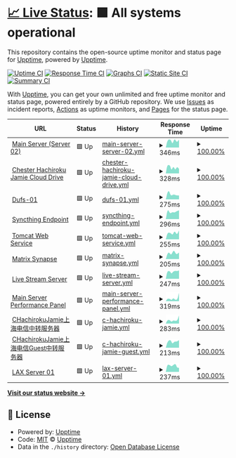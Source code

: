 # [📈 Live Status](https://http://status.hachiroku.cn/): <!--live status--> **🟩 All systems operational**

This repository contains the open-source uptime monitor and status page for [Upptime](https://upptime.js.org), powered by [Upptime](https://github.com/upptime/upptime).

[![Uptime CI](https://github.com/ChesterHachirokuJamie/stats/workflows/Uptime%20CI/badge.svg)](https://github.com/ChesterHachirokuJamie/stats/actions?query=workflow%3A%22Uptime+CI%22)
[![Response Time CI](https://github.com/ChesterHachirokuJamie/stats/workflows/Response%20Time%20CI/badge.svg)](https://github.com/ChesterHachirokuJamie/stats/actions?query=workflow%3A%22Response+Time+CI%22)
[![Graphs CI](https://github.com/ChesterHachirokuJamie/stats/workflows/Graphs%20CI/badge.svg)](https://github.com/ChesterHachirokuJamie/stats/actions?query=workflow%3A%22Graphs+CI%22)
[![Static Site CI](https://github.com/ChesterHachirokuJamie/stats/workflows/Static%20Site%20CI/badge.svg)](https://github.com/ChesterHachirokuJamie/stats/actions?query=workflow%3A%22Static+Site+CI%22)
[![Summary CI](https://github.com/ChesterHachirokuJamie/stats/workflows/Summary%20CI/badge.svg)](https://github.com/ChesterHachirokuJamie/stats/actions?query=workflow%3A%22Summary+CI%22)

With [Upptime](https://upptime.js.org), you can get your own unlimited and free uptime monitor and status page, powered entirely by a GitHub repository. We use [Issues](https://github.com/upptime/upptime/issues) as incident reports, [Actions](https://github.com/ChesterHachirokuJamie/stats/actions) as uptime monitors, and [Pages](https://status.hachiroku.cn) for the status page.

<!--start: status pages-->
<!-- This summary is generated by Upptime (https://github.com/upptime/upptime) -->
<!-- Do not edit this manually, your changes will be overwritten -->
<!-- prettier-ignore -->
| URL | Status | History | Response Time | Uptime |
| --- | ------ | ------- | ------------- | ------ |
| <img alt="" src="https://chesterjamie.cn:8443/favicon.ico" height="13"> [Main Server (Server 02)](chesterjamie.cn) | 🟩 Up | [main-server-server-02.yml](https://github.com/ChesterHachirokuJamie/stats/commits/HEAD/history/main-server-server-02.yml) | <details><summary><img alt="Response time graph" src="./graphs/main-server-server-02/response-time-week.png" height="20"> 346ms</summary><br><a href="https://status.hachiroku.cn/history/main-server-server-02"><img alt="Response time 613" src="https://img.shields.io/endpoint?url=https%3A%2F%2Fraw.githubusercontent.com%2FChesterHachirokuJamie%2Fstats%2FHEAD%2Fapi%2Fmain-server-server-02%2Fresponse-time.json"></a><br><a href="https://status.hachiroku.cn/history/main-server-server-02"><img alt="24-hour response time 393" src="https://img.shields.io/endpoint?url=https%3A%2F%2Fraw.githubusercontent.com%2FChesterHachirokuJamie%2Fstats%2FHEAD%2Fapi%2Fmain-server-server-02%2Fresponse-time-day.json"></a><br><a href="https://status.hachiroku.cn/history/main-server-server-02"><img alt="7-day response time 346" src="https://img.shields.io/endpoint?url=https%3A%2F%2Fraw.githubusercontent.com%2FChesterHachirokuJamie%2Fstats%2FHEAD%2Fapi%2Fmain-server-server-02%2Fresponse-time-week.json"></a><br><a href="https://status.hachiroku.cn/history/main-server-server-02"><img alt="30-day response time 367" src="https://img.shields.io/endpoint?url=https%3A%2F%2Fraw.githubusercontent.com%2FChesterHachirokuJamie%2Fstats%2FHEAD%2Fapi%2Fmain-server-server-02%2Fresponse-time-month.json"></a><br><a href="https://status.hachiroku.cn/history/main-server-server-02"><img alt="1-year response time 613" src="https://img.shields.io/endpoint?url=https%3A%2F%2Fraw.githubusercontent.com%2FChesterHachirokuJamie%2Fstats%2FHEAD%2Fapi%2Fmain-server-server-02%2Fresponse-time-year.json"></a></details> | <details><summary><a href="https://status.hachiroku.cn/history/main-server-server-02">100.00%</a></summary><a href="https://status.hachiroku.cn/history/main-server-server-02"><img alt="All-time uptime 97.33%" src="https://img.shields.io/endpoint?url=https%3A%2F%2Fraw.githubusercontent.com%2FChesterHachirokuJamie%2Fstats%2FHEAD%2Fapi%2Fmain-server-server-02%2Fuptime.json"></a><br><a href="https://status.hachiroku.cn/history/main-server-server-02"><img alt="24-hour uptime 100.00%" src="https://img.shields.io/endpoint?url=https%3A%2F%2Fraw.githubusercontent.com%2FChesterHachirokuJamie%2Fstats%2FHEAD%2Fapi%2Fmain-server-server-02%2Fuptime-day.json"></a><br><a href="https://status.hachiroku.cn/history/main-server-server-02"><img alt="7-day uptime 100.00%" src="https://img.shields.io/endpoint?url=https%3A%2F%2Fraw.githubusercontent.com%2FChesterHachirokuJamie%2Fstats%2FHEAD%2Fapi%2Fmain-server-server-02%2Fuptime-week.json"></a><br><a href="https://status.hachiroku.cn/history/main-server-server-02"><img alt="30-day uptime 96.23%" src="https://img.shields.io/endpoint?url=https%3A%2F%2Fraw.githubusercontent.com%2FChesterHachirokuJamie%2Fstats%2FHEAD%2Fapi%2Fmain-server-server-02%2Fuptime-month.json"></a><br><a href="https://status.hachiroku.cn/history/main-server-server-02"><img alt="1-year uptime 97.33%" src="https://img.shields.io/endpoint?url=https%3A%2F%2Fraw.githubusercontent.com%2FChesterHachirokuJamie%2Fstats%2FHEAD%2Fapi%2Fmain-server-server-02%2Fuptime-year.json"></a></details>
| <img alt="" src="https://chesterjamie.cn:8443/favicon.ico" height="13"> [Chester Hachiroku Jamie Cloud Drive](chesterjamie.cn) | 🟩 Up | [chester-hachiroku-jamie-cloud-drive.yml](https://github.com/ChesterHachirokuJamie/stats/commits/HEAD/history/chester-hachiroku-jamie-cloud-drive.yml) | <details><summary><img alt="Response time graph" src="./graphs/chester-hachiroku-jamie-cloud-drive/response-time-week.png" height="20"> 328ms</summary><br><a href="https://status.hachiroku.cn/history/chester-hachiroku-jamie-cloud-drive"><img alt="Response time 555" src="https://img.shields.io/endpoint?url=https%3A%2F%2Fraw.githubusercontent.com%2FChesterHachirokuJamie%2Fstats%2FHEAD%2Fapi%2Fchester-hachiroku-jamie-cloud-drive%2Fresponse-time.json"></a><br><a href="https://status.hachiroku.cn/history/chester-hachiroku-jamie-cloud-drive"><img alt="24-hour response time 252" src="https://img.shields.io/endpoint?url=https%3A%2F%2Fraw.githubusercontent.com%2FChesterHachirokuJamie%2Fstats%2FHEAD%2Fapi%2Fchester-hachiroku-jamie-cloud-drive%2Fresponse-time-day.json"></a><br><a href="https://status.hachiroku.cn/history/chester-hachiroku-jamie-cloud-drive"><img alt="7-day response time 328" src="https://img.shields.io/endpoint?url=https%3A%2F%2Fraw.githubusercontent.com%2FChesterHachirokuJamie%2Fstats%2FHEAD%2Fapi%2Fchester-hachiroku-jamie-cloud-drive%2Fresponse-time-week.json"></a><br><a href="https://status.hachiroku.cn/history/chester-hachiroku-jamie-cloud-drive"><img alt="30-day response time 318" src="https://img.shields.io/endpoint?url=https%3A%2F%2Fraw.githubusercontent.com%2FChesterHachirokuJamie%2Fstats%2FHEAD%2Fapi%2Fchester-hachiroku-jamie-cloud-drive%2Fresponse-time-month.json"></a><br><a href="https://status.hachiroku.cn/history/chester-hachiroku-jamie-cloud-drive"><img alt="1-year response time 555" src="https://img.shields.io/endpoint?url=https%3A%2F%2Fraw.githubusercontent.com%2FChesterHachirokuJamie%2Fstats%2FHEAD%2Fapi%2Fchester-hachiroku-jamie-cloud-drive%2Fresponse-time-year.json"></a></details> | <details><summary><a href="https://status.hachiroku.cn/history/chester-hachiroku-jamie-cloud-drive">100.00%</a></summary><a href="https://status.hachiroku.cn/history/chester-hachiroku-jamie-cloud-drive"><img alt="All-time uptime 97.90%" src="https://img.shields.io/endpoint?url=https%3A%2F%2Fraw.githubusercontent.com%2FChesterHachirokuJamie%2Fstats%2FHEAD%2Fapi%2Fchester-hachiroku-jamie-cloud-drive%2Fuptime.json"></a><br><a href="https://status.hachiroku.cn/history/chester-hachiroku-jamie-cloud-drive"><img alt="24-hour uptime 100.00%" src="https://img.shields.io/endpoint?url=https%3A%2F%2Fraw.githubusercontent.com%2FChesterHachirokuJamie%2Fstats%2FHEAD%2Fapi%2Fchester-hachiroku-jamie-cloud-drive%2Fuptime-day.json"></a><br><a href="https://status.hachiroku.cn/history/chester-hachiroku-jamie-cloud-drive"><img alt="7-day uptime 100.00%" src="https://img.shields.io/endpoint?url=https%3A%2F%2Fraw.githubusercontent.com%2FChesterHachirokuJamie%2Fstats%2FHEAD%2Fapi%2Fchester-hachiroku-jamie-cloud-drive%2Fuptime-week.json"></a><br><a href="https://status.hachiroku.cn/history/chester-hachiroku-jamie-cloud-drive"><img alt="30-day uptime 96.24%" src="https://img.shields.io/endpoint?url=https%3A%2F%2Fraw.githubusercontent.com%2FChesterHachirokuJamie%2Fstats%2FHEAD%2Fapi%2Fchester-hachiroku-jamie-cloud-drive%2Fuptime-month.json"></a><br><a href="https://status.hachiroku.cn/history/chester-hachiroku-jamie-cloud-drive"><img alt="1-year uptime 97.90%" src="https://img.shields.io/endpoint?url=https%3A%2F%2Fraw.githubusercontent.com%2FChesterHachirokuJamie%2Fstats%2FHEAD%2Fapi%2Fchester-hachiroku-jamie-cloud-drive%2Fuptime-year.json"></a></details>
| <img alt="" src="https://chesterjamie.cn:8443/favicon.ico" height="13"> [Dufs-01](chesterjamie.cn) | 🟩 Up | [dufs-01.yml](https://github.com/ChesterHachirokuJamie/stats/commits/HEAD/history/dufs-01.yml) | <details><summary><img alt="Response time graph" src="./graphs/dufs-01/response-time-week.png" height="20"> 275ms</summary><br><a href="https://status.hachiroku.cn/history/dufs-01"><img alt="Response time 437" src="https://img.shields.io/endpoint?url=https%3A%2F%2Fraw.githubusercontent.com%2FChesterHachirokuJamie%2Fstats%2FHEAD%2Fapi%2Fdufs-01%2Fresponse-time.json"></a><br><a href="https://status.hachiroku.cn/history/dufs-01"><img alt="24-hour response time 210" src="https://img.shields.io/endpoint?url=https%3A%2F%2Fraw.githubusercontent.com%2FChesterHachirokuJamie%2Fstats%2FHEAD%2Fapi%2Fdufs-01%2Fresponse-time-day.json"></a><br><a href="https://status.hachiroku.cn/history/dufs-01"><img alt="7-day response time 275" src="https://img.shields.io/endpoint?url=https%3A%2F%2Fraw.githubusercontent.com%2FChesterHachirokuJamie%2Fstats%2FHEAD%2Fapi%2Fdufs-01%2Fresponse-time-week.json"></a><br><a href="https://status.hachiroku.cn/history/dufs-01"><img alt="30-day response time 277" src="https://img.shields.io/endpoint?url=https%3A%2F%2Fraw.githubusercontent.com%2FChesterHachirokuJamie%2Fstats%2FHEAD%2Fapi%2Fdufs-01%2Fresponse-time-month.json"></a><br><a href="https://status.hachiroku.cn/history/dufs-01"><img alt="1-year response time 437" src="https://img.shields.io/endpoint?url=https%3A%2F%2Fraw.githubusercontent.com%2FChesterHachirokuJamie%2Fstats%2FHEAD%2Fapi%2Fdufs-01%2Fresponse-time-year.json"></a></details> | <details><summary><a href="https://status.hachiroku.cn/history/dufs-01">100.00%</a></summary><a href="https://status.hachiroku.cn/history/dufs-01"><img alt="All-time uptime 97.90%" src="https://img.shields.io/endpoint?url=https%3A%2F%2Fraw.githubusercontent.com%2FChesterHachirokuJamie%2Fstats%2FHEAD%2Fapi%2Fdufs-01%2Fuptime.json"></a><br><a href="https://status.hachiroku.cn/history/dufs-01"><img alt="24-hour uptime 100.00%" src="https://img.shields.io/endpoint?url=https%3A%2F%2Fraw.githubusercontent.com%2FChesterHachirokuJamie%2Fstats%2FHEAD%2Fapi%2Fdufs-01%2Fuptime-day.json"></a><br><a href="https://status.hachiroku.cn/history/dufs-01"><img alt="7-day uptime 100.00%" src="https://img.shields.io/endpoint?url=https%3A%2F%2Fraw.githubusercontent.com%2FChesterHachirokuJamie%2Fstats%2FHEAD%2Fapi%2Fdufs-01%2Fuptime-week.json"></a><br><a href="https://status.hachiroku.cn/history/dufs-01"><img alt="30-day uptime 96.24%" src="https://img.shields.io/endpoint?url=https%3A%2F%2Fraw.githubusercontent.com%2FChesterHachirokuJamie%2Fstats%2FHEAD%2Fapi%2Fdufs-01%2Fuptime-month.json"></a><br><a href="https://status.hachiroku.cn/history/dufs-01"><img alt="1-year uptime 97.90%" src="https://img.shields.io/endpoint?url=https%3A%2F%2Fraw.githubusercontent.com%2FChesterHachirokuJamie%2Fstats%2FHEAD%2Fapi%2Fdufs-01%2Fuptime-year.json"></a></details>
| <img alt="" src="https://chesterjamie.cn:8443/favicon.ico" height="13"> [Syncthing Endpoint](chesterjamie.cn) | 🟩 Up | [syncthing-endpoint.yml](https://github.com/ChesterHachirokuJamie/stats/commits/HEAD/history/syncthing-endpoint.yml) | <details><summary><img alt="Response time graph" src="./graphs/syncthing-endpoint/response-time-week.png" height="20"> 296ms</summary><br><a href="https://status.hachiroku.cn/history/syncthing-endpoint"><img alt="Response time 327" src="https://img.shields.io/endpoint?url=https%3A%2F%2Fraw.githubusercontent.com%2FChesterHachirokuJamie%2Fstats%2FHEAD%2Fapi%2Fsyncthing-endpoint%2Fresponse-time.json"></a><br><a href="https://status.hachiroku.cn/history/syncthing-endpoint"><img alt="24-hour response time 345" src="https://img.shields.io/endpoint?url=https%3A%2F%2Fraw.githubusercontent.com%2FChesterHachirokuJamie%2Fstats%2FHEAD%2Fapi%2Fsyncthing-endpoint%2Fresponse-time-day.json"></a><br><a href="https://status.hachiroku.cn/history/syncthing-endpoint"><img alt="7-day response time 296" src="https://img.shields.io/endpoint?url=https%3A%2F%2Fraw.githubusercontent.com%2FChesterHachirokuJamie%2Fstats%2FHEAD%2Fapi%2Fsyncthing-endpoint%2Fresponse-time-week.json"></a><br><a href="https://status.hachiroku.cn/history/syncthing-endpoint"><img alt="30-day response time 270" src="https://img.shields.io/endpoint?url=https%3A%2F%2Fraw.githubusercontent.com%2FChesterHachirokuJamie%2Fstats%2FHEAD%2Fapi%2Fsyncthing-endpoint%2Fresponse-time-month.json"></a><br><a href="https://status.hachiroku.cn/history/syncthing-endpoint"><img alt="1-year response time 327" src="https://img.shields.io/endpoint?url=https%3A%2F%2Fraw.githubusercontent.com%2FChesterHachirokuJamie%2Fstats%2FHEAD%2Fapi%2Fsyncthing-endpoint%2Fresponse-time-year.json"></a></details> | <details><summary><a href="https://status.hachiroku.cn/history/syncthing-endpoint">100.00%</a></summary><a href="https://status.hachiroku.cn/history/syncthing-endpoint"><img alt="All-time uptime 97.84%" src="https://img.shields.io/endpoint?url=https%3A%2F%2Fraw.githubusercontent.com%2FChesterHachirokuJamie%2Fstats%2FHEAD%2Fapi%2Fsyncthing-endpoint%2Fuptime.json"></a><br><a href="https://status.hachiroku.cn/history/syncthing-endpoint"><img alt="24-hour uptime 100.00%" src="https://img.shields.io/endpoint?url=https%3A%2F%2Fraw.githubusercontent.com%2FChesterHachirokuJamie%2Fstats%2FHEAD%2Fapi%2Fsyncthing-endpoint%2Fuptime-day.json"></a><br><a href="https://status.hachiroku.cn/history/syncthing-endpoint"><img alt="7-day uptime 100.00%" src="https://img.shields.io/endpoint?url=https%3A%2F%2Fraw.githubusercontent.com%2FChesterHachirokuJamie%2Fstats%2FHEAD%2Fapi%2Fsyncthing-endpoint%2Fuptime-week.json"></a><br><a href="https://status.hachiroku.cn/history/syncthing-endpoint"><img alt="30-day uptime 96.25%" src="https://img.shields.io/endpoint?url=https%3A%2F%2Fraw.githubusercontent.com%2FChesterHachirokuJamie%2Fstats%2FHEAD%2Fapi%2Fsyncthing-endpoint%2Fuptime-month.json"></a><br><a href="https://status.hachiroku.cn/history/syncthing-endpoint"><img alt="1-year uptime 97.84%" src="https://img.shields.io/endpoint?url=https%3A%2F%2Fraw.githubusercontent.com%2FChesterHachirokuJamie%2Fstats%2FHEAD%2Fapi%2Fsyncthing-endpoint%2Fuptime-year.json"></a></details>
| <img alt="" src="https://chesterjamie.cn:8443/favicon.ico" height="13"> [Tomcat Web Service](chesterjamie.cn) | 🟩 Up | [tomcat-web-service.yml](https://github.com/ChesterHachirokuJamie/stats/commits/HEAD/history/tomcat-web-service.yml) | <details><summary><img alt="Response time graph" src="./graphs/tomcat-web-service/response-time-week.png" height="20"> 255ms</summary><br><a href="https://status.hachiroku.cn/history/tomcat-web-service"><img alt="Response time 313" src="https://img.shields.io/endpoint?url=https%3A%2F%2Fraw.githubusercontent.com%2FChesterHachirokuJamie%2Fstats%2FHEAD%2Fapi%2Ftomcat-web-service%2Fresponse-time.json"></a><br><a href="https://status.hachiroku.cn/history/tomcat-web-service"><img alt="24-hour response time 341" src="https://img.shields.io/endpoint?url=https%3A%2F%2Fraw.githubusercontent.com%2FChesterHachirokuJamie%2Fstats%2FHEAD%2Fapi%2Ftomcat-web-service%2Fresponse-time-day.json"></a><br><a href="https://status.hachiroku.cn/history/tomcat-web-service"><img alt="7-day response time 255" src="https://img.shields.io/endpoint?url=https%3A%2F%2Fraw.githubusercontent.com%2FChesterHachirokuJamie%2Fstats%2FHEAD%2Fapi%2Ftomcat-web-service%2Fresponse-time-week.json"></a><br><a href="https://status.hachiroku.cn/history/tomcat-web-service"><img alt="30-day response time 230" src="https://img.shields.io/endpoint?url=https%3A%2F%2Fraw.githubusercontent.com%2FChesterHachirokuJamie%2Fstats%2FHEAD%2Fapi%2Ftomcat-web-service%2Fresponse-time-month.json"></a><br><a href="https://status.hachiroku.cn/history/tomcat-web-service"><img alt="1-year response time 313" src="https://img.shields.io/endpoint?url=https%3A%2F%2Fraw.githubusercontent.com%2FChesterHachirokuJamie%2Fstats%2FHEAD%2Fapi%2Ftomcat-web-service%2Fresponse-time-year.json"></a></details> | <details><summary><a href="https://status.hachiroku.cn/history/tomcat-web-service">100.00%</a></summary><a href="https://status.hachiroku.cn/history/tomcat-web-service"><img alt="All-time uptime 97.86%" src="https://img.shields.io/endpoint?url=https%3A%2F%2Fraw.githubusercontent.com%2FChesterHachirokuJamie%2Fstats%2FHEAD%2Fapi%2Ftomcat-web-service%2Fuptime.json"></a><br><a href="https://status.hachiroku.cn/history/tomcat-web-service"><img alt="24-hour uptime 100.00%" src="https://img.shields.io/endpoint?url=https%3A%2F%2Fraw.githubusercontent.com%2FChesterHachirokuJamie%2Fstats%2FHEAD%2Fapi%2Ftomcat-web-service%2Fuptime-day.json"></a><br><a href="https://status.hachiroku.cn/history/tomcat-web-service"><img alt="7-day uptime 100.00%" src="https://img.shields.io/endpoint?url=https%3A%2F%2Fraw.githubusercontent.com%2FChesterHachirokuJamie%2Fstats%2FHEAD%2Fapi%2Ftomcat-web-service%2Fuptime-week.json"></a><br><a href="https://status.hachiroku.cn/history/tomcat-web-service"><img alt="30-day uptime 96.26%" src="https://img.shields.io/endpoint?url=https%3A%2F%2Fraw.githubusercontent.com%2FChesterHachirokuJamie%2Fstats%2FHEAD%2Fapi%2Ftomcat-web-service%2Fuptime-month.json"></a><br><a href="https://status.hachiroku.cn/history/tomcat-web-service"><img alt="1-year uptime 97.86%" src="https://img.shields.io/endpoint?url=https%3A%2F%2Fraw.githubusercontent.com%2FChesterHachirokuJamie%2Fstats%2FHEAD%2Fapi%2Ftomcat-web-service%2Fuptime-year.json"></a></details>
| <img alt="" src="https://chesterjamie.cn:8443/favicon.ico" height="13"> [Matrix Synapse](chesterjamie.cn) | 🟩 Up | [matrix-synapse.yml](https://github.com/ChesterHachirokuJamie/stats/commits/HEAD/history/matrix-synapse.yml) | <details><summary><img alt="Response time graph" src="./graphs/matrix-synapse/response-time-week.png" height="20"> 205ms</summary><br><a href="https://status.hachiroku.cn/history/matrix-synapse"><img alt="Response time 301" src="https://img.shields.io/endpoint?url=https%3A%2F%2Fraw.githubusercontent.com%2FChesterHachirokuJamie%2Fstats%2FHEAD%2Fapi%2Fmatrix-synapse%2Fresponse-time.json"></a><br><a href="https://status.hachiroku.cn/history/matrix-synapse"><img alt="24-hour response time 215" src="https://img.shields.io/endpoint?url=https%3A%2F%2Fraw.githubusercontent.com%2FChesterHachirokuJamie%2Fstats%2FHEAD%2Fapi%2Fmatrix-synapse%2Fresponse-time-day.json"></a><br><a href="https://status.hachiroku.cn/history/matrix-synapse"><img alt="7-day response time 205" src="https://img.shields.io/endpoint?url=https%3A%2F%2Fraw.githubusercontent.com%2FChesterHachirokuJamie%2Fstats%2FHEAD%2Fapi%2Fmatrix-synapse%2Fresponse-time-week.json"></a><br><a href="https://status.hachiroku.cn/history/matrix-synapse"><img alt="30-day response time 246" src="https://img.shields.io/endpoint?url=https%3A%2F%2Fraw.githubusercontent.com%2FChesterHachirokuJamie%2Fstats%2FHEAD%2Fapi%2Fmatrix-synapse%2Fresponse-time-month.json"></a><br><a href="https://status.hachiroku.cn/history/matrix-synapse"><img alt="1-year response time 301" src="https://img.shields.io/endpoint?url=https%3A%2F%2Fraw.githubusercontent.com%2FChesterHachirokuJamie%2Fstats%2FHEAD%2Fapi%2Fmatrix-synapse%2Fresponse-time-year.json"></a></details> | <details><summary><a href="https://status.hachiroku.cn/history/matrix-synapse">100.00%</a></summary><a href="https://status.hachiroku.cn/history/matrix-synapse"><img alt="All-time uptime 97.88%" src="https://img.shields.io/endpoint?url=https%3A%2F%2Fraw.githubusercontent.com%2FChesterHachirokuJamie%2Fstats%2FHEAD%2Fapi%2Fmatrix-synapse%2Fuptime.json"></a><br><a href="https://status.hachiroku.cn/history/matrix-synapse"><img alt="24-hour uptime 100.00%" src="https://img.shields.io/endpoint?url=https%3A%2F%2Fraw.githubusercontent.com%2FChesterHachirokuJamie%2Fstats%2FHEAD%2Fapi%2Fmatrix-synapse%2Fuptime-day.json"></a><br><a href="https://status.hachiroku.cn/history/matrix-synapse"><img alt="7-day uptime 100.00%" src="https://img.shields.io/endpoint?url=https%3A%2F%2Fraw.githubusercontent.com%2FChesterHachirokuJamie%2Fstats%2FHEAD%2Fapi%2Fmatrix-synapse%2Fuptime-week.json"></a><br><a href="https://status.hachiroku.cn/history/matrix-synapse"><img alt="30-day uptime 96.30%" src="https://img.shields.io/endpoint?url=https%3A%2F%2Fraw.githubusercontent.com%2FChesterHachirokuJamie%2Fstats%2FHEAD%2Fapi%2Fmatrix-synapse%2Fuptime-month.json"></a><br><a href="https://status.hachiroku.cn/history/matrix-synapse"><img alt="1-year uptime 97.88%" src="https://img.shields.io/endpoint?url=https%3A%2F%2Fraw.githubusercontent.com%2FChesterHachirokuJamie%2Fstats%2FHEAD%2Fapi%2Fmatrix-synapse%2Fuptime-year.json"></a></details>
| <img alt="" src="https://chesterjamie.cn:8443/favicon.ico" height="13"> [Live Stream Server](chesterjamie.cn) | 🟩 Up | [live-stream-server.yml](https://github.com/ChesterHachirokuJamie/stats/commits/HEAD/history/live-stream-server.yml) | <details><summary><img alt="Response time graph" src="./graphs/live-stream-server/response-time-week.png" height="20"> 247ms</summary><br><a href="https://status.hachiroku.cn/history/live-stream-server"><img alt="Response time 278" src="https://img.shields.io/endpoint?url=https%3A%2F%2Fraw.githubusercontent.com%2FChesterHachirokuJamie%2Fstats%2FHEAD%2Fapi%2Flive-stream-server%2Fresponse-time.json"></a><br><a href="https://status.hachiroku.cn/history/live-stream-server"><img alt="24-hour response time 283" src="https://img.shields.io/endpoint?url=https%3A%2F%2Fraw.githubusercontent.com%2FChesterHachirokuJamie%2Fstats%2FHEAD%2Fapi%2Flive-stream-server%2Fresponse-time-day.json"></a><br><a href="https://status.hachiroku.cn/history/live-stream-server"><img alt="7-day response time 247" src="https://img.shields.io/endpoint?url=https%3A%2F%2Fraw.githubusercontent.com%2FChesterHachirokuJamie%2Fstats%2FHEAD%2Fapi%2Flive-stream-server%2Fresponse-time-week.json"></a><br><a href="https://status.hachiroku.cn/history/live-stream-server"><img alt="30-day response time 223" src="https://img.shields.io/endpoint?url=https%3A%2F%2Fraw.githubusercontent.com%2FChesterHachirokuJamie%2Fstats%2FHEAD%2Fapi%2Flive-stream-server%2Fresponse-time-month.json"></a><br><a href="https://status.hachiroku.cn/history/live-stream-server"><img alt="1-year response time 278" src="https://img.shields.io/endpoint?url=https%3A%2F%2Fraw.githubusercontent.com%2FChesterHachirokuJamie%2Fstats%2FHEAD%2Fapi%2Flive-stream-server%2Fresponse-time-year.json"></a></details> | <details><summary><a href="https://status.hachiroku.cn/history/live-stream-server">100.00%</a></summary><a href="https://status.hachiroku.cn/history/live-stream-server"><img alt="All-time uptime 97.86%" src="https://img.shields.io/endpoint?url=https%3A%2F%2Fraw.githubusercontent.com%2FChesterHachirokuJamie%2Fstats%2FHEAD%2Fapi%2Flive-stream-server%2Fuptime.json"></a><br><a href="https://status.hachiroku.cn/history/live-stream-server"><img alt="24-hour uptime 100.00%" src="https://img.shields.io/endpoint?url=https%3A%2F%2Fraw.githubusercontent.com%2FChesterHachirokuJamie%2Fstats%2FHEAD%2Fapi%2Flive-stream-server%2Fuptime-day.json"></a><br><a href="https://status.hachiroku.cn/history/live-stream-server"><img alt="7-day uptime 100.00%" src="https://img.shields.io/endpoint?url=https%3A%2F%2Fraw.githubusercontent.com%2FChesterHachirokuJamie%2Fstats%2FHEAD%2Fapi%2Flive-stream-server%2Fuptime-week.json"></a><br><a href="https://status.hachiroku.cn/history/live-stream-server"><img alt="30-day uptime 96.25%" src="https://img.shields.io/endpoint?url=https%3A%2F%2Fraw.githubusercontent.com%2FChesterHachirokuJamie%2Fstats%2FHEAD%2Fapi%2Flive-stream-server%2Fuptime-month.json"></a><br><a href="https://status.hachiroku.cn/history/live-stream-server"><img alt="1-year uptime 97.86%" src="https://img.shields.io/endpoint?url=https%3A%2F%2Fraw.githubusercontent.com%2FChesterHachirokuJamie%2Fstats%2FHEAD%2Fapi%2Flive-stream-server%2Fuptime-year.json"></a></details>
| <img alt="" src="https://chesterjamie.cn:8443/favicon.ico" height="13"> [Main Server Performance Panel](chesterjamie.cn) | 🟩 Up | [main-server-performance-panel.yml](https://github.com/ChesterHachirokuJamie/stats/commits/HEAD/history/main-server-performance-panel.yml) | <details><summary><img alt="Response time graph" src="./graphs/main-server-performance-panel/response-time-week.png" height="20"> 319ms</summary><br><a href="https://status.hachiroku.cn/history/main-server-performance-panel"><img alt="Response time 262" src="https://img.shields.io/endpoint?url=https%3A%2F%2Fraw.githubusercontent.com%2FChesterHachirokuJamie%2Fstats%2FHEAD%2Fapi%2Fmain-server-performance-panel%2Fresponse-time.json"></a><br><a href="https://status.hachiroku.cn/history/main-server-performance-panel"><img alt="24-hour response time 903" src="https://img.shields.io/endpoint?url=https%3A%2F%2Fraw.githubusercontent.com%2FChesterHachirokuJamie%2Fstats%2FHEAD%2Fapi%2Fmain-server-performance-panel%2Fresponse-time-day.json"></a><br><a href="https://status.hachiroku.cn/history/main-server-performance-panel"><img alt="7-day response time 319" src="https://img.shields.io/endpoint?url=https%3A%2F%2Fraw.githubusercontent.com%2FChesterHachirokuJamie%2Fstats%2FHEAD%2Fapi%2Fmain-server-performance-panel%2Fresponse-time-week.json"></a><br><a href="https://status.hachiroku.cn/history/main-server-performance-panel"><img alt="30-day response time 246" src="https://img.shields.io/endpoint?url=https%3A%2F%2Fraw.githubusercontent.com%2FChesterHachirokuJamie%2Fstats%2FHEAD%2Fapi%2Fmain-server-performance-panel%2Fresponse-time-month.json"></a><br><a href="https://status.hachiroku.cn/history/main-server-performance-panel"><img alt="1-year response time 262" src="https://img.shields.io/endpoint?url=https%3A%2F%2Fraw.githubusercontent.com%2FChesterHachirokuJamie%2Fstats%2FHEAD%2Fapi%2Fmain-server-performance-panel%2Fresponse-time-year.json"></a></details> | <details><summary><a href="https://status.hachiroku.cn/history/main-server-performance-panel">100.00%</a></summary><a href="https://status.hachiroku.cn/history/main-server-performance-panel"><img alt="All-time uptime 97.86%" src="https://img.shields.io/endpoint?url=https%3A%2F%2Fraw.githubusercontent.com%2FChesterHachirokuJamie%2Fstats%2FHEAD%2Fapi%2Fmain-server-performance-panel%2Fuptime.json"></a><br><a href="https://status.hachiroku.cn/history/main-server-performance-panel"><img alt="24-hour uptime 100.00%" src="https://img.shields.io/endpoint?url=https%3A%2F%2Fraw.githubusercontent.com%2FChesterHachirokuJamie%2Fstats%2FHEAD%2Fapi%2Fmain-server-performance-panel%2Fuptime-day.json"></a><br><a href="https://status.hachiroku.cn/history/main-server-performance-panel"><img alt="7-day uptime 100.00%" src="https://img.shields.io/endpoint?url=https%3A%2F%2Fraw.githubusercontent.com%2FChesterHachirokuJamie%2Fstats%2FHEAD%2Fapi%2Fmain-server-performance-panel%2Fuptime-week.json"></a><br><a href="https://status.hachiroku.cn/history/main-server-performance-panel"><img alt="30-day uptime 96.26%" src="https://img.shields.io/endpoint?url=https%3A%2F%2Fraw.githubusercontent.com%2FChesterHachirokuJamie%2Fstats%2FHEAD%2Fapi%2Fmain-server-performance-panel%2Fuptime-month.json"></a><br><a href="https://status.hachiroku.cn/history/main-server-performance-panel"><img alt="1-year uptime 97.86%" src="https://img.shields.io/endpoint?url=https%3A%2F%2Fraw.githubusercontent.com%2FChesterHachirokuJamie%2Fstats%2FHEAD%2Fapi%2Fmain-server-performance-panel%2Fuptime-year.json"></a></details>
| <img alt="" src="https://chesterjamie.cn:8443/favicon.ico" height="13"> [CHachirokuJamie上海电信中转服务器](chesterjamie.cn) | 🟩 Up | [c-hachiroku-jamie.yml](https://github.com/ChesterHachirokuJamie/stats/commits/HEAD/history/c-hachiroku-jamie.yml) | <details><summary><img alt="Response time graph" src="./graphs/c-hachiroku-jamie/response-time-week.png" height="20"> 283ms</summary><br><a href="https://status.hachiroku.cn/history/c-hachiroku-jamie"><img alt="Response time 232" src="https://img.shields.io/endpoint?url=https%3A%2F%2Fraw.githubusercontent.com%2FChesterHachirokuJamie%2Fstats%2FHEAD%2Fapi%2Fc-hachiroku-jamie%2Fresponse-time.json"></a><br><a href="https://status.hachiroku.cn/history/c-hachiroku-jamie"><img alt="24-hour response time 618" src="https://img.shields.io/endpoint?url=https%3A%2F%2Fraw.githubusercontent.com%2FChesterHachirokuJamie%2Fstats%2FHEAD%2Fapi%2Fc-hachiroku-jamie%2Fresponse-time-day.json"></a><br><a href="https://status.hachiroku.cn/history/c-hachiroku-jamie"><img alt="7-day response time 283" src="https://img.shields.io/endpoint?url=https%3A%2F%2Fraw.githubusercontent.com%2FChesterHachirokuJamie%2Fstats%2FHEAD%2Fapi%2Fc-hachiroku-jamie%2Fresponse-time-week.json"></a><br><a href="https://status.hachiroku.cn/history/c-hachiroku-jamie"><img alt="30-day response time 235" src="https://img.shields.io/endpoint?url=https%3A%2F%2Fraw.githubusercontent.com%2FChesterHachirokuJamie%2Fstats%2FHEAD%2Fapi%2Fc-hachiroku-jamie%2Fresponse-time-month.json"></a><br><a href="https://status.hachiroku.cn/history/c-hachiroku-jamie"><img alt="1-year response time 232" src="https://img.shields.io/endpoint?url=https%3A%2F%2Fraw.githubusercontent.com%2FChesterHachirokuJamie%2Fstats%2FHEAD%2Fapi%2Fc-hachiroku-jamie%2Fresponse-time-year.json"></a></details> | <details><summary><a href="https://status.hachiroku.cn/history/c-hachiroku-jamie">100.00%</a></summary><a href="https://status.hachiroku.cn/history/c-hachiroku-jamie"><img alt="All-time uptime 97.37%" src="https://img.shields.io/endpoint?url=https%3A%2F%2Fraw.githubusercontent.com%2FChesterHachirokuJamie%2Fstats%2FHEAD%2Fapi%2Fc-hachiroku-jamie%2Fuptime.json"></a><br><a href="https://status.hachiroku.cn/history/c-hachiroku-jamie"><img alt="24-hour uptime 100.00%" src="https://img.shields.io/endpoint?url=https%3A%2F%2Fraw.githubusercontent.com%2FChesterHachirokuJamie%2Fstats%2FHEAD%2Fapi%2Fc-hachiroku-jamie%2Fuptime-day.json"></a><br><a href="https://status.hachiroku.cn/history/c-hachiroku-jamie"><img alt="7-day uptime 100.00%" src="https://img.shields.io/endpoint?url=https%3A%2F%2Fraw.githubusercontent.com%2FChesterHachirokuJamie%2Fstats%2FHEAD%2Fapi%2Fc-hachiroku-jamie%2Fuptime-week.json"></a><br><a href="https://status.hachiroku.cn/history/c-hachiroku-jamie"><img alt="30-day uptime 95.37%" src="https://img.shields.io/endpoint?url=https%3A%2F%2Fraw.githubusercontent.com%2FChesterHachirokuJamie%2Fstats%2FHEAD%2Fapi%2Fc-hachiroku-jamie%2Fuptime-month.json"></a><br><a href="https://status.hachiroku.cn/history/c-hachiroku-jamie"><img alt="1-year uptime 97.37%" src="https://img.shields.io/endpoint?url=https%3A%2F%2Fraw.githubusercontent.com%2FChesterHachirokuJamie%2Fstats%2FHEAD%2Fapi%2Fc-hachiroku-jamie%2Fuptime-year.json"></a></details>
| <img alt="" src="https://chesterjamie.cn:8443/favicon.ico" height="13"> [CHachirokuJamie上海电信Guest中转服务器](chesterjamie.cn) | 🟩 Up | [c-hachiroku-jamie-guest.yml](https://github.com/ChesterHachirokuJamie/stats/commits/HEAD/history/c-hachiroku-jamie-guest.yml) | <details><summary><img alt="Response time graph" src="./graphs/c-hachiroku-jamie-guest/response-time-week.png" height="20"> 213ms</summary><br><a href="https://status.hachiroku.cn/history/c-hachiroku-jamie-guest"><img alt="Response time 225" src="https://img.shields.io/endpoint?url=https%3A%2F%2Fraw.githubusercontent.com%2FChesterHachirokuJamie%2Fstats%2FHEAD%2Fapi%2Fc-hachiroku-jamie-guest%2Fresponse-time.json"></a><br><a href="https://status.hachiroku.cn/history/c-hachiroku-jamie-guest"><img alt="24-hour response time 254" src="https://img.shields.io/endpoint?url=https%3A%2F%2Fraw.githubusercontent.com%2FChesterHachirokuJamie%2Fstats%2FHEAD%2Fapi%2Fc-hachiroku-jamie-guest%2Fresponse-time-day.json"></a><br><a href="https://status.hachiroku.cn/history/c-hachiroku-jamie-guest"><img alt="7-day response time 213" src="https://img.shields.io/endpoint?url=https%3A%2F%2Fraw.githubusercontent.com%2FChesterHachirokuJamie%2Fstats%2FHEAD%2Fapi%2Fc-hachiroku-jamie-guest%2Fresponse-time-week.json"></a><br><a href="https://status.hachiroku.cn/history/c-hachiroku-jamie-guest"><img alt="30-day response time 207" src="https://img.shields.io/endpoint?url=https%3A%2F%2Fraw.githubusercontent.com%2FChesterHachirokuJamie%2Fstats%2FHEAD%2Fapi%2Fc-hachiroku-jamie-guest%2Fresponse-time-month.json"></a><br><a href="https://status.hachiroku.cn/history/c-hachiroku-jamie-guest"><img alt="1-year response time 225" src="https://img.shields.io/endpoint?url=https%3A%2F%2Fraw.githubusercontent.com%2FChesterHachirokuJamie%2Fstats%2FHEAD%2Fapi%2Fc-hachiroku-jamie-guest%2Fresponse-time-year.json"></a></details> | <details><summary><a href="https://status.hachiroku.cn/history/c-hachiroku-jamie-guest">100.00%</a></summary><a href="https://status.hachiroku.cn/history/c-hachiroku-jamie-guest"><img alt="All-time uptime 97.38%" src="https://img.shields.io/endpoint?url=https%3A%2F%2Fraw.githubusercontent.com%2FChesterHachirokuJamie%2Fstats%2FHEAD%2Fapi%2Fc-hachiroku-jamie-guest%2Fuptime.json"></a><br><a href="https://status.hachiroku.cn/history/c-hachiroku-jamie-guest"><img alt="24-hour uptime 100.00%" src="https://img.shields.io/endpoint?url=https%3A%2F%2Fraw.githubusercontent.com%2FChesterHachirokuJamie%2Fstats%2FHEAD%2Fapi%2Fc-hachiroku-jamie-guest%2Fuptime-day.json"></a><br><a href="https://status.hachiroku.cn/history/c-hachiroku-jamie-guest"><img alt="7-day uptime 100.00%" src="https://img.shields.io/endpoint?url=https%3A%2F%2Fraw.githubusercontent.com%2FChesterHachirokuJamie%2Fstats%2FHEAD%2Fapi%2Fc-hachiroku-jamie-guest%2Fuptime-week.json"></a><br><a href="https://status.hachiroku.cn/history/c-hachiroku-jamie-guest"><img alt="30-day uptime 95.37%" src="https://img.shields.io/endpoint?url=https%3A%2F%2Fraw.githubusercontent.com%2FChesterHachirokuJamie%2Fstats%2FHEAD%2Fapi%2Fc-hachiroku-jamie-guest%2Fuptime-month.json"></a><br><a href="https://status.hachiroku.cn/history/c-hachiroku-jamie-guest"><img alt="1-year uptime 97.38%" src="https://img.shields.io/endpoint?url=https%3A%2F%2Fraw.githubusercontent.com%2FChesterHachirokuJamie%2Fstats%2FHEAD%2Fapi%2Fc-hachiroku-jamie-guest%2Fuptime-year.json"></a></details>
| <img alt="" src="https://icons.duckduckgo.com/ip3/drive.chesterhachirokujamie.cc.ico" height="13"> [LAX Server 01](https://drive.chesterhachirokujamie.cc) | 🟩 Up | [lax-server-01.yml](https://github.com/ChesterHachirokuJamie/stats/commits/HEAD/history/lax-server-01.yml) | <details><summary><img alt="Response time graph" src="./graphs/lax-server-01/response-time-week.png" height="20"> 237ms</summary><br><a href="https://status.hachiroku.cn/history/lax-server-01"><img alt="Response time 191" src="https://img.shields.io/endpoint?url=https%3A%2F%2Fraw.githubusercontent.com%2FChesterHachirokuJamie%2Fstats%2FHEAD%2Fapi%2Flax-server-01%2Fresponse-time.json"></a><br><a href="https://status.hachiroku.cn/history/lax-server-01"><img alt="24-hour response time 154" src="https://img.shields.io/endpoint?url=https%3A%2F%2Fraw.githubusercontent.com%2FChesterHachirokuJamie%2Fstats%2FHEAD%2Fapi%2Flax-server-01%2Fresponse-time-day.json"></a><br><a href="https://status.hachiroku.cn/history/lax-server-01"><img alt="7-day response time 237" src="https://img.shields.io/endpoint?url=https%3A%2F%2Fraw.githubusercontent.com%2FChesterHachirokuJamie%2Fstats%2FHEAD%2Fapi%2Flax-server-01%2Fresponse-time-week.json"></a><br><a href="https://status.hachiroku.cn/history/lax-server-01"><img alt="30-day response time 200" src="https://img.shields.io/endpoint?url=https%3A%2F%2Fraw.githubusercontent.com%2FChesterHachirokuJamie%2Fstats%2FHEAD%2Fapi%2Flax-server-01%2Fresponse-time-month.json"></a><br><a href="https://status.hachiroku.cn/history/lax-server-01"><img alt="1-year response time 191" src="https://img.shields.io/endpoint?url=https%3A%2F%2Fraw.githubusercontent.com%2FChesterHachirokuJamie%2Fstats%2FHEAD%2Fapi%2Flax-server-01%2Fresponse-time-year.json"></a></details> | <details><summary><a href="https://status.hachiroku.cn/history/lax-server-01">100.00%</a></summary><a href="https://status.hachiroku.cn/history/lax-server-01"><img alt="All-time uptime 76.29%" src="https://img.shields.io/endpoint?url=https%3A%2F%2Fraw.githubusercontent.com%2FChesterHachirokuJamie%2Fstats%2FHEAD%2Fapi%2Flax-server-01%2Fuptime.json"></a><br><a href="https://status.hachiroku.cn/history/lax-server-01"><img alt="24-hour uptime 100.00%" src="https://img.shields.io/endpoint?url=https%3A%2F%2Fraw.githubusercontent.com%2FChesterHachirokuJamie%2Fstats%2FHEAD%2Fapi%2Flax-server-01%2Fuptime-day.json"></a><br><a href="https://status.hachiroku.cn/history/lax-server-01"><img alt="7-day uptime 100.00%" src="https://img.shields.io/endpoint?url=https%3A%2F%2Fraw.githubusercontent.com%2FChesterHachirokuJamie%2Fstats%2FHEAD%2Fapi%2Flax-server-01%2Fuptime-week.json"></a><br><a href="https://status.hachiroku.cn/history/lax-server-01"><img alt="30-day uptime 57.38%" src="https://img.shields.io/endpoint?url=https%3A%2F%2Fraw.githubusercontent.com%2FChesterHachirokuJamie%2Fstats%2FHEAD%2Fapi%2Flax-server-01%2Fuptime-month.json"></a><br><a href="https://status.hachiroku.cn/history/lax-server-01"><img alt="1-year uptime 76.29%" src="https://img.shields.io/endpoint?url=https%3A%2F%2Fraw.githubusercontent.com%2FChesterHachirokuJamie%2Fstats%2FHEAD%2Fapi%2Flax-server-01%2Fuptime-year.json"></a></details>

<!--end: status pages-->

[**Visit our status website →**](https://status.hachiroku.cn/)

## 📄 License

- Powered by: [Upptime](https://github.com/upptime/upptime)
- Code: [MIT](./LICENSE) © [Upptime](https://upptime.js.org)
- Data in the `./history` directory: [Open Database License](https://opendatacommons.org/licenses/odbl/1-0/)
